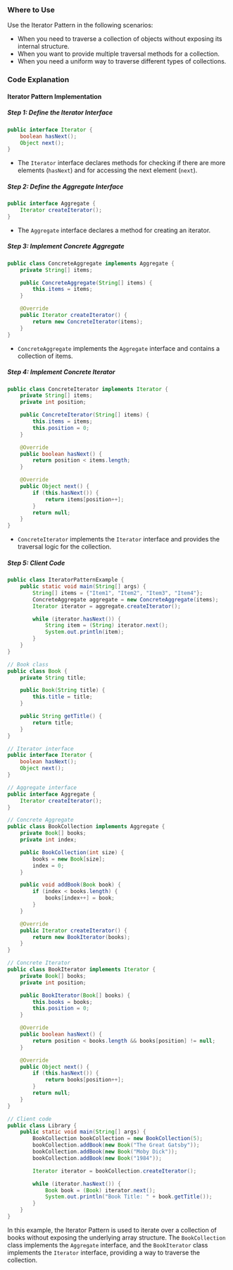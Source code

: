### Where to Use

Use the Iterator Pattern in the following scenarios:

- When you need to traverse a collection of objects without exposing its internal structure.
- When you want to provide multiple traversal methods for a collection.
- When you need a uniform way to traverse different types of collections.

### Code Explanation

#### Iterator Pattern Implementation

##### Step 1: Define the Iterator Interface

```java
public interface Iterator {
    boolean hasNext();
    Object next();
}

```

- The `Iterator` interface declares methods for checking if there are more elements (`hasNext`) and for accessing the next element (`next`).

##### Step 2: Define the Aggregate Interface

```java
public interface Aggregate {
    Iterator createIterator();
}

```

- The `Aggregate` interface declares a method for creating an iterator.

##### Step 3: Implement Concrete Aggregate

```java
public class ConcreteAggregate implements Aggregate {
    private String[] items;

    public ConcreteAggregate(String[] items) {
        this.items = items;
    }

    @Override
    public Iterator createIterator() {
        return new ConcreteIterator(items);
    }
}

```

- `ConcreteAggregate` implements the `Aggregate` interface and contains a collection of items.

##### Step 4: Implement Concrete Iterator

```java
public class ConcreteIterator implements Iterator {
    private String[] items;
    private int position;

    public ConcreteIterator(String[] items) {
        this.items = items;
        this.position = 0;
    }

    @Override
    public boolean hasNext() {
        return position < items.length;
    }

    @Override
    public Object next() {
        if (this.hasNext()) {
            return items[position++];
        }
        return null;
    }
}

```

- `ConcreteIterator` implements the `Iterator` interface and provides the traversal logic for the collection.

##### Step 5: Client Code

```java
public class IteratorPatternExample {
    public static void main(String[] args) {
        String[] items = {"Item1", "Item2", "Item3", "Item4"};
        ConcreteAggregate aggregate = new ConcreteAggregate(items);
        Iterator iterator = aggregate.createIterator();

        while (iterator.hasNext()) {
            String item = (String) iterator.next();
            System.out.println(item);
        }
    }
}

```

```java
// Book class
public class Book {
    private String title;

    public Book(String title) {
        this.title = title;
    }

    public String getTitle() {
        return title;
    }
}

// Iterator interface
public interface Iterator {
    boolean hasNext();
    Object next();
}

// Aggregate interface
public interface Aggregate {
    Iterator createIterator();
}

// Concrete Aggregate
public class BookCollection implements Aggregate {
    private Book[] books;
    private int index;

    public BookCollection(int size) {
        books = new Book[size];
        index = 0;
    }

    public void addBook(Book book) {
        if (index < books.length) {
            books[index++] = book;
        }
    }

    @Override
    public Iterator createIterator() {
        return new BookIterator(books);
    }
}

// Concrete Iterator
public class BookIterator implements Iterator {
    private Book[] books;
    private int position;

    public BookIterator(Book[] books) {
        this.books = books;
        this.position = 0;
    }

    @Override
    public boolean hasNext() {
        return position < books.length && books[position] != null;
    }

    @Override
    public Object next() {
        if (this.hasNext()) {
            return books[position++];
        }
        return null;
    }
}

// Client code
public class Library {
    public static void main(String[] args) {
        BookCollection bookCollection = new BookCollection(5);
        bookCollection.addBook(new Book("The Great Gatsby"));
        bookCollection.addBook(new Book("Moby Dick"));
        bookCollection.addBook(new Book("1984"));

        Iterator iterator = bookCollection.createIterator();

        while (iterator.hasNext()) {
            Book book = (Book) iterator.next();
            System.out.println("Book Title: " + book.getTitle());
        }
    }
}

```

In this example, the Iterator Pattern is used to iterate over a collection of books without exposing the underlying array structure. The `BookCollection` class implements the `Aggregate` interface, and the `BookIterator` class implements the `Iterator` interface, providing a way to traverse the collection.